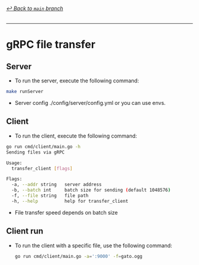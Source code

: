 ###### [_↩ Back to `main` branch_](https://github.com/cuongpiger/golang)

<hr>

# gRPC file transfer

## Server

- To run the server, execute the following command:

```bash
make runServer
```

- Server config ./config/server/config.yml or you can use envs.

## Client

- To run the client, execute the following command:

```bash
go run cmd/client/main.go -h
Sending files via gRPC

Usage:
  transfer_client [flags]

Flags:
  -a, --addr string   server address
  -b, --batch int     batch size for sending (default 1048576)
  -f, --file string   file path
  -h, --help          help for transfer_client
```

- File transfer speed depends on batch size

## Client run

- To run the client with a specific file, use the following command:
  ```bash
  go run cmd/client/main.go -a=':9000' -f=gato.ogg
  ```
